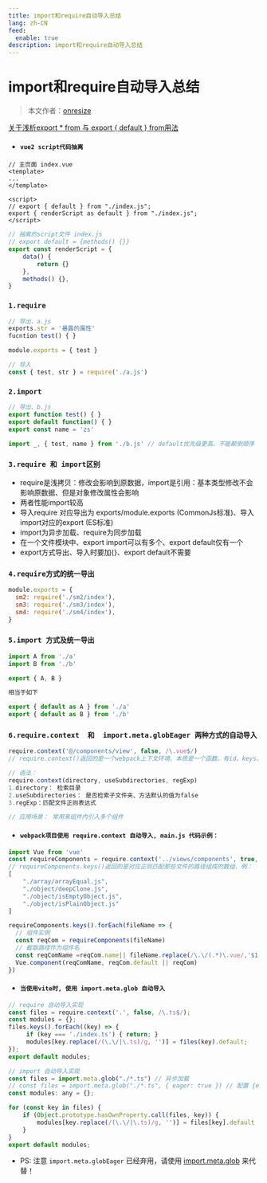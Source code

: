 ```yaml
---
title: import和require自动导入总结
lang: zh-CN
feed:
  enable: true
description: import和require自动导入总结
---
```


# import和require自动导入总结

> 本文作者：[onresize](https://github.com/onresize)


[关于浅析export * from 与 export { default } from用法](https://blog.csdn.net/weixin_43131046/article/details/124248280)


- #### `vue2 script代码抽离`
```vue
// 主页面 index.vue
<template>
...
</template>

<script>
// export { default } from "./index.js";
export { renderScript as default } from "./index.js";
</script>
```

```js
// 抽离的script文件 index.js
// export default = {methods() {}}
export const renderScript = {
    data() {
        return {}
    },
    methods() {},
}
```

### `1.require`

```js
// 导出、a.js
exports.str = '暴露的属性'
fucntion test() { }

module.exports = { test }
```

```js
// 导入
const { test, str } = require('./a.js')
```

### `2.import`

```js
// 导出、b.js
export function test() { }
export default function() { }
export const name = 'zs'
```

```js
import _, { test, name } from './b.js' // default优先级更高、不能颠倒顺序
```

### `3.require 和 import区别`
- require是浅拷贝：修改会影响到原数据，import是引用：基本类型修改不会影响原数据、但是对象修改属性会影响
- 两者性能import较高
- 导入require 对应导出为 exports/module.exports (CommonJs标准)、导入import对应的export (ES标准)
- import为异步加载、require为同步加载
- 在一个文件模块中、export import可以有多个、export default仅有一个
- export方式导出、导入时要加{}、export default不需要

### `4.require方式的统一导出`

```js
module.exports = {
  sm2: require('./sm2/index'),
  sm3: require('./sm3/index'),
  sm4: require('./sm4/index'),
}
```

### `5.import 方式及统一导出`

```js
import A from './a'
import B from './b'

export { A, B }

相当于如下

export { default as A } from './a'
export { default as B } from './b'
```



### `6.require.context  和  import.meta.globEager 两种方式的自动导入`

```js
require.context('@/components/view', false, /\.vue$/)
// require.context()返回的是一个webpack上下文环境、本质是一个函数、有id、keys、resolve属性

// 语法：
require.context(directory, useSubdirectories, regExp)
1.directory： 检索目录
2.useSubdirectories： 是否检索子文件夹、方法默认的值为false
3.regExp：匹配文件正则表达式

// 应用场景： 常用来组件内引入多个组件
```

- #### `webpack项目使用 require.context 自动导入, main.js 代码示例：`

```js
import Vue from 'vue'
const requireComponents = require.context('../views/components', true, /\.vue/)
// requireComponents.keys()返回的是对应正则匹配那些文件的路径组成的数组、例：
[
    "./array/arrayEqual.js",
    "./object/deepClone.js",
    "./object/isEmptyObject.js",
    "./object/isPlainObject.js"
]

requireComponents.keys().forEach(fileName => {
  // 组件实例
  const reqCom = requireComponents(fileName)
  // 截取路径作为组件名
  const reqComName =reqCom.name|| fileName.replace(/\.\/(.*)\.vue/,'$1')
  Vue.component(reqComName, reqCom.default || reqCom)
})
```



- #### `当使用vite时, 使用 import.meta.glob 自动导入`

```js
// require 自动导入实现
const files = require.context('.', false, /\.ts$/);
const modules = {};
files.keys().forEach((key) => {
     if (key === './index.ts') { return; }
     modules[key.replace(/(\.\/|\.ts)/g, '')] = files(key).default;
});
export default modules;
```

```js
// import 自动导入实现
const files = import.meta.glob("./*.ts") // 异步加载
// const files = import.meta.glob("./*.ts", { eager: true }) // 配置 {eager: true} 则为同步加载
const modules: any = {};

for (const key in files) {
    if (Object.prototype.hasOwnProperty.call(files, key)) {
        modules[key.replace(/(\.\/|\.ts)/g, '')] = files[key].default
    }
}
export default modules;
```

- PS: 注意 `import.meta.globEager` 已经弃用，请使用 [import.meta.glob](https://cn.vitejs.dev/guide/migration-from-v2#importmetaglob) 来代替！